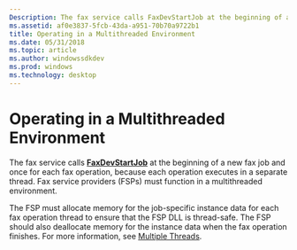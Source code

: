 ```yaml
---
Description: The fax service calls FaxDevStartJob at the beginning of a new fax job and once for each fax operation, because each operation executes in a separate thread. Fax service providers (FSPs) must function in a multithreaded environment.
ms.assetid: af0e3837-5fcb-43da-a951-70b70a9722b1
title: Operating in a Multithreaded Environment
ms.date: 05/31/2018
ms.topic: article
ms.author: windowssdkdev
ms.prod: windows
ms.technology: desktop
---
```


# Operating in a Multithreaded Environment

The fax service calls [**FaxDevStartJob**](/windows/previous-versions/FaxDev/nf-faxdev-faxdevstartjob?branch=master) at the beginning of a new fax job and once for each fax operation, because each operation executes in a separate thread. Fax service providers (FSPs) must function in a multithreaded environment.

The FSP must allocate memory for the job-specific instance data for each fax operation thread to ensure that the FSP DLL is thread-safe. The FSP should also deallocate memory for the instance data when the fax operation finishes. For more information, see [Multiple Threads](http://msdn.microsoft.com/library/en-us/dllproc/base/multiple_threads.asp).

 

 




